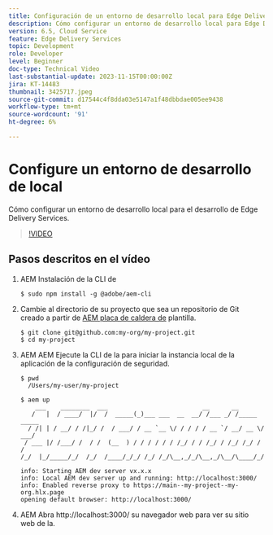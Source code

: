 ```yaml
---
title: Configuración de un entorno de desarrollo local para Edge Delivery Services
description: Cómo configurar un entorno de desarrollo local para Edge Delivery Services.
version: 6.5, Cloud Service
feature: Edge Delivery Services
topic: Development
role: Developer
level: Beginner
doc-type: Technical Video
last-substantial-update: 2023-11-15T00:00:00Z
jira: KT-14483
thumbnail: 3425717.jpeg
source-git-commit: d17544c4f8dda03e5147a1f48dbbdae005ee9438
workflow-type: tm+mt
source-wordcount: '91'
ht-degree: 6%

---
```



# Configure un entorno de desarrollo de local

Cómo configurar un entorno de desarrollo local para el desarrollo de Edge Delivery Services.

>[!VIDEO](https://video.tv.adobe.com/v/3425717/?learn=on)


## Pasos descritos en el vídeo

1. AEM Instalación de la CLI de

   ```
   $ sudo npm install -g @adobe/aem-cli
   ```

1. Cambie al directorio de su proyecto que sea un repositorio de Git creado a partir de [AEM placa de caldera de](https://github.com/adobe/aem-boilerplate) plantilla.

   ```
   $ git clone git@github.com:my-org/my-project.git
   $ cd my-project
   ```

1. AEM AEM Ejecute la CLI de la para iniciar la instancia local de la aplicación de la configuración de seguridad.

   ```
   $ pwd
     /Users/my-user/my-project
   
   $ aem up
       ___    ________  ___                          __      __ 
      /   |  / ____/  |/  /  _____(_)___ ___  __  __/ /___ _/ /_____  _____
     / /| | / __/ / /|_/ /  / ___/ / __ `__ \/ / / / / __ `/ __/ __ \/ ___/
    / ___ |/ /___/ /  / /  (__  ) / / / / / / /_/ / / /_/ / /_/ /_/ / /
   /_/  |_/_____/_/  /_/  /____/_/_/ /_/ /_/\__,_/_/\__,_/\__/\____/_/
   
   info: Starting AEM dev server vx.x.x
   info: Local AEM dev server up and running: http://localhost:3000/
   info: Enabled reverse proxy to https://main--my-project--my-org.hlx.page
   opening default browser: http://localhost:3000/
   ```

1. AEM Abra http://localhost:3000/ su navegador web para ver su sitio web de la.

